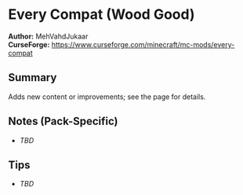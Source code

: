 # Every Compat (Wood Good)

**Author:** MehVahdJukaar  
**CurseForge:** https://www.curseforge.com/minecraft/mc-mods/every-compat

## Summary
Adds new content or improvements; see the page for details.

## Notes (Pack-Specific)
- _TBD_

## Tips
- _TBD_

